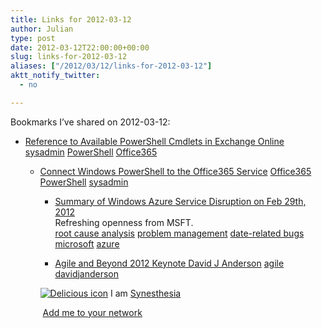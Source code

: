 ```yaml
---
title: Links for 2012-03-12
author: Julian
type: post
date: 2012-03-12T22:00:00+00:00
slug: links-for-2012-03-12 
aliases: ["/2012/03/12/links-for-2012-03-12"]
aktt_notify_twitter:
  - no

---
```

Bookmarks I&#8217;ve shared on 2012-03-12:

  * [Reference to Available PowerShell Cmdlets in Exchange Online][1] 
    [sysadmin][2] [PowerShell][3] [Office365][4] </li> 
    
      * [Connect Windows PowerShell to the Office365 Service][5] 
        [Office365][4] [PowerShell][3] [sysadmin][2] </li> 
        
          * [Summary of Windows Azure Service Disruption on Feb 29th, 2012][6]  
            Refreshing openness from MSFT.  
            [root cause analysis][7] [problem management][8] [date-related bugs][9] [microsoft][10] [azure][11] 
          * [Agile and Beyond 2012 Keynote David J Anderson][12] 
            [agile][13] [davidjanderson][14] </li> </ul> 
            
            <p class="deliciouslink">
              <a href="https://del.icio.us/synesthesia" title="See all my bookmarks on del.icio.us"><img src="https://www.synesthesia.co.uk/images/deliciousicon.jpg" alt="Delicious icon" /></a>&nbsp;I am <a href="https://del.icio.us/synesthesia" title="See all my bookmarks on del.icio.us">Synesthesia</a>
            </p>
            
            <p class="deliciouslink">
              <a href="https://del.icio.us/network?add=synesthesia" title="Add me to your del.icio.us network"><img src="https://www.synesthesia.co.uk/images/add.gif" alt="" /></a>&nbsp;<a href="https://del.icio.us/network?add=synesthesia" title="Add me to your del.icio.us network">Add me to your network</a>
            </p>

 [1]: https://help.outlook.com/en-us/140/dd575549.aspx
 [2]: https://www.delicious.com/synesthesia/sysadmin
 [3]: https://www.delicious.com/synesthesia/PowerShell
 [4]: https://www.delicious.com/synesthesia/Office365
 [5]: https://help.outlook.com/en-us/140/cc952755.aspx
 [6]: https://blogs.msdn.com/b/windowsazure/archive/2012/03/10/summary-of-windows-azure-service-disruption-on-feb-29th-2012.aspx
 [7]: https://www.delicious.com/synesthesia/root+cause+analysis
 [8]: https://www.delicious.com/synesthesia/problem+management
 [9]: https://www.delicious.com/synesthesia/date-related+bugs
 [10]: https://www.delicious.com/synesthesia/microsoft
 [11]: https://www.delicious.com/synesthesia/azure
 [12]: https://dl.dropbox.com/u/33524813/Agile%20and%20Beyond%20Dearborn%202012%20key%20note.pdf
 [13]: https://www.delicious.com/synesthesia/agile
 [14]: https://www.delicious.com/synesthesia/davidjanderson